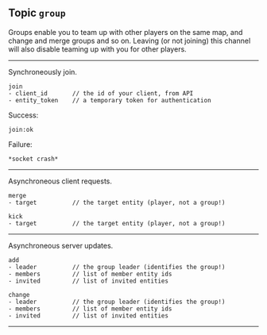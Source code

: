## Topic `group`

Groups enable you to team up with other players on the same map,
and change and merge groups and so on. Leaving (or not joining) this
channel will also disable teaming up with you for other players.

---

Synchroneously join.

```
join
- client_id       // the id of your client, from API
- entity_token    // a temporary token for authentication
```

Success:

```
join:ok
```

Failure:

```
*socket crash*
```

---

Asynchroneous client requests.

```
merge
- target          // the target entity (player, not a group!)
```

```
kick
- target          // the target entity (player, not a group!)
```

---

Asynchroneous server updates.

```
add
- leader          // the group leader (identifies the group!)
- members         // list of member entity ids
- invited         // list of invited entities
```

```
change
- leader          // the group leader (identifies the group!)
- members         // list of member entity ids
- invited         // list of invited entities
```

---
